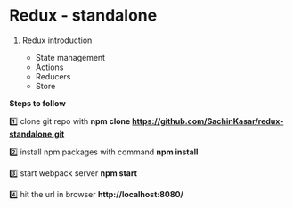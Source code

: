 # Redux - standalone

1. Redux introduction

	* State management
	* Actions
	* Reducers
	* Store 
	  	 

**Steps to follow**

:one: clone git repo with 
**npm clone https://github.com/SachinKasar/redux-standalone.git**

:two: install npm packages with command
**npm install**

:three: start webpack server
**npm start**

:four: hit the url in browser **http://localhost:8080/**


 
